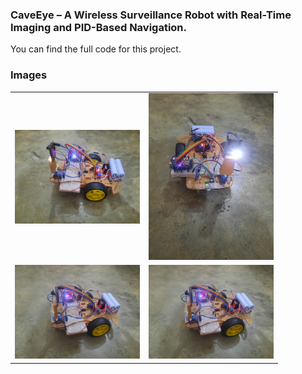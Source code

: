 ### CaveEye – A Wireless Surveillance Robot with Real-Time Imaging and PID-Based Navigation.
You can find the full code for this project.

### Images
<table>
  <tr>
    <td><img src="Car01.jpg" alt="Image 1" width="200"/></td>
    <td><img src="Car02.jpg" alt="Image 2" width="200"/></td>
  </tr>
  <tr>
    <td><img src="Car04.jpg" alt="Image 3" width="200"/></td>
    <td><img src="Car04.jpg" alt="Image 4" width="200"/></td>
  </tr>
</table>
